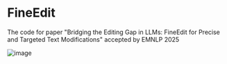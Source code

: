# FineEdit
The code for paper "Bridging the Editing Gap in LLMs: FineEdit for Precise and Targeted Text Modifications" accepted by EMNLP 2025

![image](https://github.com/user-attachments/assets/dde2c4d6-60be-4cbe-90b2-b3764f67410a)

